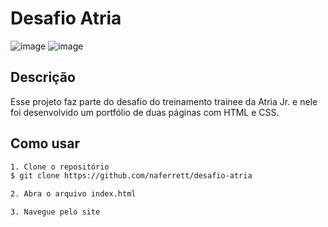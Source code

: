 # Desafio Atria

![image](https://github.com/naferrett/desafio-atria/assets/133066462/ce0617c2-4688-4017-abf5-b54640822a1b)
![image](https://github.com/naferrett/desafio-atria/assets/133066462/c7154523-7dd2-4206-8153-cb42a46edc87)

## Descrição
Esse projeto faz parte do desafio do treinamento trainee da Atria Jr. e nele foi desenvolvido um portfólio de duas páginas com HTML e CSS.

## Como usar

```bash
1. Clone o repositório
$ git clone https://github.com/naferrett/desafio-atria

2. Abra o arquivo index.html

3. Navegue pelo site
```